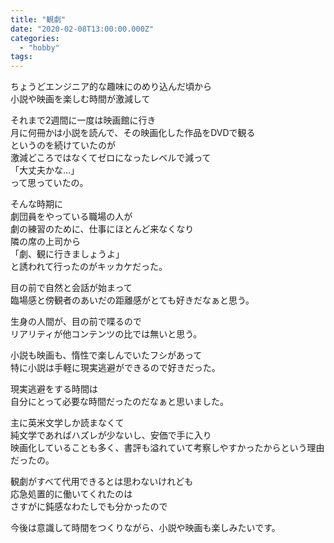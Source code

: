 ```yaml
---
title: "観劇"
date: "2020-02-08T13:00:00.000Z"
categories: 
  - "hobby"
tags: 
---
```


ちょうどエンジニア的な趣味にのめり込んだ頃から  
小説や映画を楽しむ時間が激減して

それまで2週間に一度は映画館に行き  
月に何冊かは小説を読んで、その映画化した作品をDVDで観る  
というのを続けていたのが  
激減どころではなくてゼロになったレベルで減って  
「大丈夫かな...」  
って思っていたの。

そんな時期に  
劇団員をやっている職場の人が  
劇の練習のために、仕事にほとんど来なくなり  
隣の席の上司から  
「劇、観に行きましょうよ」  
と誘われて行ったのがキッカケだった。

目の前で自然と会話が始まって  
臨場感と傍観者のあいだの距離感がとても好きだなぁと思う。

生身の人間が、目の前で喋るので  
リアリティが他コンテンツの比では無いと思う。

小説も映画も、惰性で楽しんでいたフシがあって  
特に小説は手軽に現実逃避ができるので好きだった。

現実逃避をする時間は  
自分にとって必要な時間だったのだなぁと思いました。

主に英米文学しか読まなくて  
純文学であればハズレが少ないし、安価で手に入り  
映画化していることも多く、書評も溢れていて考察しやすかったからという理由だったの。

観劇がすべて代用できるとは思わないけれども  
応急処置的に働いてくれたのは  
さすがに鈍感なわたしでも分かったので

今後は意識して時間をつくりながら、小説や映画も楽しみたいです。
